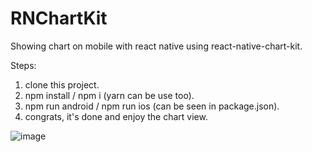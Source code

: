 # RNChartKit

Showing chart on mobile with react native using react-native-chart-kit.

Steps:
1. clone this project.
2. npm install / npm i (yarn can be use too).
3. npm run android / npm run ios (can be seen in package.json).
4. congrats, it's done and enjoy the chart view.

![image](https://user-images.githubusercontent.com/33284223/159535919-191bdb27-e172-4c8c-9106-d184514f2bea.png)
